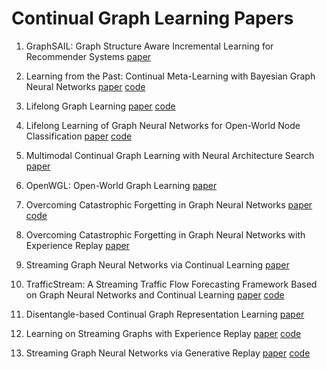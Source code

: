 # Continual Graph Learning Papers

1. GraphSAIL: Graph Structure Aware Incremental Learning for Recommender Systems [paper](https://dl.acm.org/doi/pdf/10.1145/3340531.3412754)

2. Learning from the Past: Continual Meta-Learning with Bayesian Graph Neural Networks [paper](https://ojs.aaai.org/index.php/AAAI/article/download/5942/5798) [code](https://github.com/Luoyadan/BGNN-AAAI)

3. Lifelong Graph Learning [paper](https://openaccess.thecvf.com/content/CVPR2022/papers/Wang_Lifelong_Graph_Learning_CVPR_2022_paper.pdf) [code](https://github.com/wang-chen/LGL)

4. Lifelong Learning of Graph Neural Networks for Open-World Node Classification [paper](https://ieeexplore.ieee.org/iel7/9533266/9533267/09533412.pdf) [code](https://github.com/lgalke/lifelong-learning)

5. Multimodal Continual Graph Learning with Neural Architecture Search [paper](https://dl.acm.org/doi/pdf/10.1145/3485447.3512176)

6. OpenWGL: Open-World Graph Learning [paper](https://ieeexplore.ieee.org/iel7/9338245/9338248/09338284.pdf)

7. Overcoming Catastrophic Forgetting in Graph Neural Networks [paper](https://ojs.aaai.org/index.php/AAAI/article/view/17049/16856) [code](https://github.com/hhliu79/TWP)

8. Overcoming Catastrophic Forgetting in Graph Neural Networks with Experience Replay [paper](https://ojs.aaai.org/index.php/AAAI/article/view/16602/16409)

9. Streaming Graph Neural Networks via Continual Learning [paper](https://dl.acm.org/doi/pdf/10.1145/3340531.3411963)

10. TrafficStream: A Streaming Traffic Flow Forecasting Framework Based on Graph Neural Networks and Continual Learning [paper](https://arxiv.org/pdf/2106.06273) [code](https://github.com/AprLie/TrafficStream)

11. Disentangle-based Continual Graph Representation Learning [paper](https://arxiv.org/pdf/2010.02565)

12. Learning on Streaming Graphs with Experience Replay [paper](https://dl.acm.org/doi/pdf/10.1145/3477314.3507113) [code](https://github.com/MassimoPerini/online-gnn-learning)

13. Streaming Graph Neural Networks via Generative Replay [paper](https://dl.acm.org/doi/pdf/10.1145/3534678.3539336) [code](https://github.com/Junshan-Wang/SGNN-GR)



 

